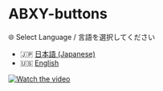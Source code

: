# ABXY-buttons

🌐 Select Language / 言語を選択してください

- 🇯🇵 [日本語 (Japanese)](README.ja.md)
- 🇺🇸 [English](README.en.md)

[![Watch the video](https://img.youtube.com/vi/ZZdw2gTKmag/0.jpg)](https://www.youtube.com/watch?v=ZZdw2gTKmag)

